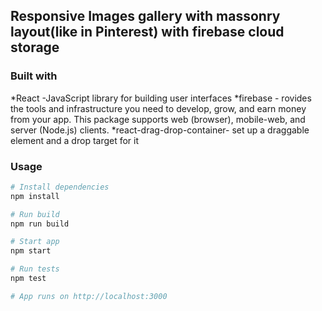 ## Responsive Images gallery with massonry layout(like in Pinterest) with firebase cloud storage

### Built with

*React -JavaScript library for building user interfaces
*firebase - rovides the tools and infrastructure you need to develop, grow, and earn money from your app. This package supports web (browser), mobile-web, and server (Node.js) clients.
*react-drag-drop-container- set up a draggable element and a drop target for it

### Usage

``` bash
# Install dependencies
npm install

# Run build
npm run build

# Start app
npm start

# Run tests
npm test

# App runs on http://localhost:3000 
```